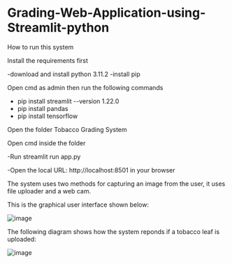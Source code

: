 # Grading-Web-Application-using-Streamlit-python

How to run this system

 Install the requirements first

-download and install python 3.11.2
-install pip

 Open cmd as admin then run the following commands 

- pip install streamlit --version 1.22.0
- pip install pandas
- pip install tensorflow

 Open the folder Tobacco Grading System

 Open cmd inside the folder

-Run streamlit run app.py

-Open the local URL: http://localhost:8501 in your browser

The system uses two methods for capturing an image from the user, it uses file uploader and a web cam.

This is the graphical user interface shown below:

![image](https://github.com/MidziT/Grading-Web-Application-using-Streamlit-python/assets/86081631/5e766bca-28ac-4a98-8d2f-8b797dba76be)

The following diagram shows how the system reponds if a tobacco leaf is uploaded:

![image](https://github.com/MidziT/Grading-Web-Application-using-Streamlit-python/assets/86081631/df49beea-eb49-491e-b406-63afb0feb179)





